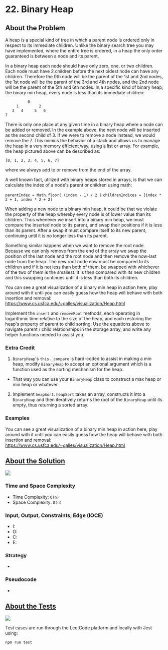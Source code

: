# 22. Binary Heap

## About the Problem
A heap is a special kind of tree in which a parent node is ordered only in respect to its immediate children. Unlike the binary search tree you may have implemented, where the entire tree is ordered, in a heap the only order guaranteed is between a node and its parent.

In a binary heap each node should have only zero, one, or two children. Each node must have 2 children before the next oldest node can have any children. Therefore the 0th node will be the parent of the 1st and 2nd nodes, the 1st node will be the parent of the 3rd and 4th nodes, and the 2nd node will be the parent of the 5th and 6th nodes. In a specific kind of binary heap, the binary min heap, every node is less than its immediate children:
```
          0
     1         2
   3   4     5   6
7
```
There is only one place at any given time in a binary heap where a node can be added or removed. In the example above, the next node will be inserted as the second child of 3. If we were to remove a node instead, we would remove the 7. This mimics the behavior of a stack and allows us to manage the heap in a very memory efficient way, using a list or array. For example, the heap pictured above can be described as:

`[0, 1, 2, 3, 4, 5, 6, 7]`

where we always add to or remove from the end of the array.

A well known fact, utilized with binary heaps stored in arrays, is that we can calculate the index of a node's parent or children using math:

`parentIndex = Math.floor( (index - 1) / 2 )`
`childrenIndices = [index * 2 + 1, index * 2 + 2]`

When adding a new node to a binary min heap, it could be that we violate the property of the heap whereby every node is of lower value than its children. Thus whenever we insert into a binary min heap, we must compare the inserted node to its parent, and swap their positions if it is less than its parent. After a swap it must compare itself to its new parent, continuing until it is no longer less than its parent.

Something similar happens when we want to remove the root node. Because we can only remove from the end of the array we swap the position of the last node and the root node and then remove the now-last node from the heap. The new root node now must be compared to its children and if it is not less than both of them, be swapped with whichever of the two of them is the smallest. It is then compared with its new children and this swapping continues until it is less than both its children.

You can see a great visualization of a binary min heap in action here, play around with it until you can easily guess how the heap will behave with both insertion and removal: https://www.cs.usfca.edu/~galles/visualization/Heap.html


Implement the `insert` and `removeRoot` methods, each operating in logarithmic time relative to the size of the heap, and each restoring the heap's property of parent to child sorting. Use the equations above to navigate parent / child relationships in the storage array, and write any helper functions needed to assist you.

### Extra Credit
1. `BinaryHeap`'s `this._compare` is hard-coded to assist in making a min heap, modify `BinaryHeap` to accept an optional argument which is a function used as the sorting mechanism for the heap.
  - That way you can use your `BinaryHeap` class to construct a max heap or min heap or whatever.

2. Implement `heapSort`. `heapSort` takes an array, constructs it into a `BinaryHeap` and then iteratively returns the root of the `BinaryHeap` until its empty, thus returning a sorted array.

### Examples

You can see a great visualization of a binary min heap in action here, play around with it until you can easily guess how the heap will behave with both insertion and removal: https://www.cs.usfca.edu/~galles/visualization/Heap.html

## <a href='./binaryHeap.js'>About the Solution</a>

<img src='https://img.shields.io/badge/JavaScript-F7DF1E.svg?style=for-the-badge&logo=JavaScript&logoColor=black' />

<!-- Add Time and Space Complexity -->
### Time and Space Complexity
  - Time Complexity: `O(n)`
  - Space Complexity: `O(n)`

<!-- Planning -->
### Input, Output, Constraints, Edge (IOCE)

  - I:
  - O:
  - C:
  - E:

### Strategy
-

### Pseudocode
-

## <a href='./binaryHeap.test.js'>About the Tests</a>

<img src='https://img.shields.io/badge/Jest-C21325.svg?style=for-the-badge&logo=Jest&logoColor=white' />

Test cases are run through the LeetCode platform and locally with Jest using:
```
npm run test
```
